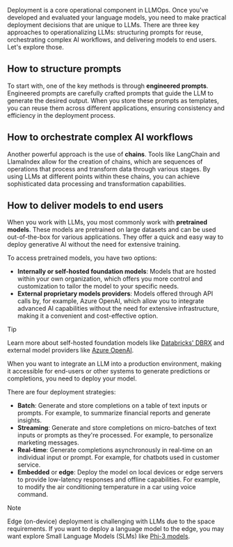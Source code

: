 Deployment is a core operational component in LLMOps. Once you've developed and evaluated your language models, you need to make practical deployment decisions that are unique to LLMs. There are three key approaches to operationalizing LLMs: structuring prompts for reuse, orchestrating complex AI workflows, and delivering models to end users. Let's explore those.

## How to structure prompts

To start with, one of the key methods is through **engineered prompts**. Engineered prompts are carefully crafted prompts that guide the LLM to generate the desired output. When you store these prompts as templates, you can reuse them across different applications, ensuring consistency and efficiency in the deployment process.

## How to orchestrate complex AI workflows

Another powerful approach is the use of **chains**. Tools like LangChain and LlamaIndex allow for the creation of chains, which are sequences of operations that process and transform data through various stages. By using LLMs at different points within these chains, you can achieve sophisticated data processing and transformation capabilities.

## How to deliver models to end users

When you work with LLMs, you most commonly work with **pretrained models**. These models are pretrained on large datasets and can be used out-of-the-box for various applications. They offer a quick and easy way to deploy generative AI without the need for extensive training.

To access pretrained models, you have two options:

- **Internally or self-hosted foundation models**: Models that are hosted within your own organization, which offers you more control and customization to tailor the model to your specific needs.
- **External proprietary models providers**: Models offered through API calls by, for example,  Azure OpenAI, which allow you to integrate advanced AI capabilities without the need for extensive infrastructure, making it a convenient and cost-effective option.

> [!Tip]
> Learn more about self-hosted foundation models like [Databricks' DBRX](https://www.databricks.com/blog/introducing-dbrx-new-state-art-open-llm?azure-portal=true) and external model providers like [Azure OpenAI](/azure/ai-services/openai/overview?azure-portal=true).

When you want to integrate an LLM into a production environment, making it accessible for end-users or other systems to generate predictions or completions, you need to deploy your model.

There are four deployment strategies:

- **Batch**: Generate and store completions on a table of text inputs or prompts. For example, to summarize financial reports and generate insights.
- **Streaming**: Generate and store completions on micro-batches of text inputs or prompts as they're processed. For example, to personalize marketing messages.
- **Real-time**: Generate completions asynchronously in real-time on an individual input or prompt. For example, for chatbots used in customer service.
- **Embedded** or **edge**: Deploy the model on local devices or edge servers to provide low-latency responses and offline capabilities. For example, to modify the air conditioning temperature in a car using voice command.

> [!Note]
> Edge (on-device) deployment is challenging with LLMs due to the space requirements. If you want to deploy a language model to the edge, you may want explore Small Language Models (SLMs) like [Phi-3 models](/shows/the-download/the-download-new-github-merch-phi-3-model-code-font-updates-and-more?azure-portal=true).
